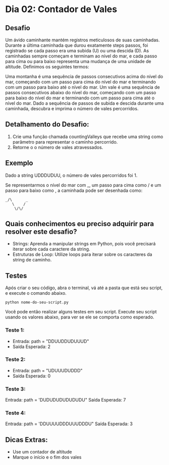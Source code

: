 # Dia 02: Contador de Vales

## Desafio
Um ávido caminhante mantém registros meticulosos de suas caminhadas. Durante a última caminhada que durou exatamente steps passos, foi registrado se cada passo era uma subida (U) ou uma descida (D). As caminhadas sempre começam e terminam ao nível do mar, e cada passo para cima ou para baixo representa uma mudança de uma unidade de altitude. Definimos os seguintes termos:

Uma montanha é uma sequência de passos consecutivos acima do nível do mar, começando com um passo para cima do nível do mar e terminando com um passo para baixo até o nível do mar.
Um vale é uma sequência de passos consecutivos abaixo do nível do mar, começando com um passo para baixo do nível do mar e terminando com um passo para cima até o nível do mar.
Dado a sequência de passos de subida e descida durante uma caminhada, descubra e imprima o número de vales percorridos.

## Detalhamento do Desafio:
1. Crie uma função chamada countingValleys que recebe uma string como parâmetro para representar o caminho percorrido.
2. Retorne o o número de vales atravessados.

## Exemplo
Dado a string UDDDUDUU, o número de vales percorridos foi 1.

Se representarmos o nível do mar com _, um passo para cima como / e um passo para baixo como \, a caminhada pode ser desenhada como:

```
_/\      _
   \    /
    \/\/
```

## Quais conhecimentos eu preciso adquirir para resolver este desafio?
- Strings: Aprenda a manipular strings em Python, pois você precisará iterar sobre cada caractere da string.
- Estruturas de Loop: Utilize loops para iterar sobre os caracteres da string de caminho.

## Testes
Após criar o seu código, abra o terminal, vá até a pasta que está seu script, e execute o comando abaixo.

```
python nome-do-seu-script.py
```

Você pode então realizar alguns testes em seu script. Execute seu script usando os valores abaixo, para ver se ele se comporta como esperado.

### Teste 1: 
- Entrada: path = "DDUUDDUDUUUD"
- Saída Esperada: 2

### Teste 2: 
- Entrada: path = "UDUUUDUDDD"
- Saída Esperada: 0

### Teste 3: 
Entrada: path = 'DUDUDUDUDUDUDU"
Saída Esperada: 7

### Teste 4: 
Entrada: path = 'DDUUUUDDDUUUDDDU"
Saída Esperada: 3

## Dicas Extras:
- Use um contador de altitude
- Marque o início e o fim dos vales